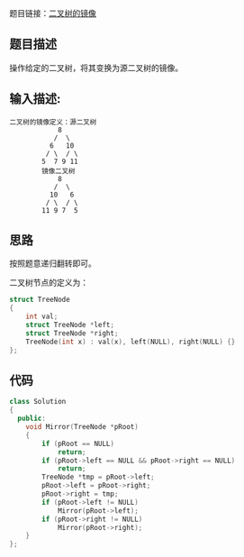 题目链接：[二叉树的镜像](https://www.nowcoder.com/practice/564f4c26aa584921bc75623e48ca3011?tpId=13&tqId=11171&tPage=1&rp=1&ru=%2Fta%2Fcoding-interviews&qru=%2Fta%2Fcoding-interviews%2Fquestion-ranking)

## 题目描述

操作给定的二叉树，将其变换为源二叉树的镜像。

## 输入描述:

```
二叉树的镜像定义：源二叉树 
    	    8
    	   /  \
    	  6   10
    	 / \  / \
    	5  7 9 11
    	镜像二叉树
    	    8
    	   /  \
    	  10   6
    	 / \  / \
    	11 9 7  5
```

## 思路

按照题意递归翻转即可。

二叉树节点的定义为：

```cpp
struct TreeNode
{
    int val;
    struct TreeNode *left;
    struct TreeNode *right;
    TreeNode(int x) : val(x), left(NULL), right(NULL) {}
};
```

## 代码

```cpp
class Solution
{
  public:
    void Mirror(TreeNode *pRoot)
    {
        if (pRoot == NULL)
            return;
        if (pRoot->left == NULL && pRoot->right == NULL)
            return;
        TreeNode *tmp = pRoot->left;
        pRoot->left = pRoot->right;
        pRoot->right = tmp;
        if (pRoot->left != NULL)
            Mirror(pRoot->left);
        if (pRoot->right != NULL)
            Mirror(pRoot->right);
    }
};
```

